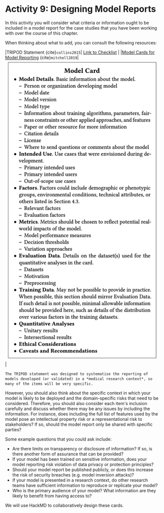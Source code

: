 # Activity 9: Designing Model Reports

In this activity you will consider what criteria or information ought to be included in a model report for the case studies that you have been working with over the course of this chapter.

When thinking about what to add, you can consult the following resources:

|TRIPOD Statement {cite}`collins2015`| [Link to Checklist](https://www.tripod-statement.org/wp-content/uploads/2020/01/Tripod-Checklist-Prediction-Model-Development-and-Validation-PDF.pdf) |
|[Model Cards for Model Reporting](https://modelcards.withgoogle.com/about) {cite}`mitchell2019`| ![Model Cards](../../../images/graphics/model-cards.png) |

```{admonition} Note
The TRIPOD statement was designed to systematise the reporting of models developed (or validated) in a *medical research context*, so many of the items will be very specific.
```

However, you should also think about the specific context in which your model is likely to be deployed and the domain-specific risks that need to be considered.
Therefore, you should also consider each item's inclusion carefully and discuss whether there may be any issues by including the information.
For instance, does including the full list of features used by the model pose an intellectual property risk or a representational risk to stakeholders?
If so, should the model report only be shared with specific parties?

Some example questions that you could ask include:

- Are there limits on transparency or disclosure of information? If so, is there another form of assurance that can be provided?
- If your model has been trained on sensitive information, does your model reporting risk violation of data privacy or protection principles?
- Should your model report be published publicly, or does this increase the risk of security breaches (e.g. model inversion attacks)?
- If your model is presented in a research context, do other research teams have sufficient information to reproduce or replicate your model?
- Who is the primary audience of your model? What information are they likely to benefit from having access to?

We will use HackMD to collaboratively design these cards.

<!---

### Activity 8: Designing Model Cards

In this activity you will design hypothetical model reports for the case studies that you have been considering throughout the chapter.

Please visit https://bit.ly/3B4VllZ to view the associated instructions.

--->